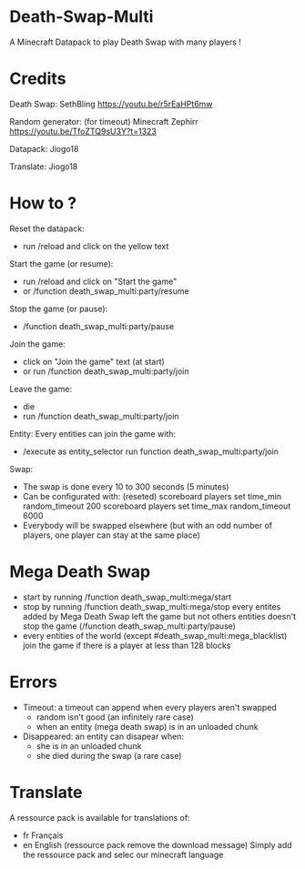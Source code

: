 # Death-Swap-Multi
A Minecraft Datapack to play Death Swap with many players !

# Credits
Death Swap:
SethBling
https://youtu.be/r5rEaHPt6mw

Random generator: (for timeout)
Minecraft Zephirr
https://youtu.be/TfoZTQ9sU3Y?t=1323

Datapack:
Jiogo18

Translate:
Jiogo18


# How to ?
Reset the datapack:
- run /reload and click on the yellow text

Start the game (or resume):
- run /reload and click on "Start the game"
- or /function death_swap_multi:party/resume

Stop the game (or pause):
- /function death_swap_multi:party/pause

Join the game:
- click on "Join the game" text (at start)
- or run /function death_swap_multi:party/join

Leave the game:
- die
- run /function death_swap_multi:party/join

Entity:
Every entities can join the game with:
- /execute as entity_selector run function death_swap_multi:party/join

Swap:
- The swap is done every 10 to 300 seconds (5 minutes)
- Can be configurated with: (reseted)
	scoreboard players set time_min random_timeout 200
	scoreboard players set time_max random_timeout 6000
- Everybody will be swapped elsewhere (but with an odd number of players, one player can stay at the same place)


# Mega Death Swap
- start by running /function death_swap_multi:mega/start
- stop by running /function death_swap_multi:mega/stop
	every entites added by Mega Death Swap left the game but not others entities
	doesn't stop the game (/function death_swap_multi:party/pause)
- every entities of the world (except #death_swap_multi:mega_blacklist) join the game if there is a player at less than 128 blocks


# Errors
- Timeout: a timeout can append when every players aren't swapped
	- random isn't good (an infinitely rare case)
	- when an entity (mega death swap) is in an unloaded chunk
- Disappeared: an entity can disapear when:
	- she is in an unloaded chunk
	- she died during the swap (a rare case)


# Translate
A ressource pack is available for translations of:
- fr Français
- en English (ressource pack remove the download message)
Simply add the ressource pack and selec our minecraft language

